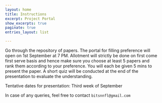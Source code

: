 ```yaml
---
layout: home
title: Instructions
excerpt: Project Portal
show_excerpts: true
paginate: true
entries_layout: list

---
```

Go through the repository of papers. The portal for filling preference will open on 1st  September at 7 PM.  Allotment will strictly be done on first come first serve basis and hence make sure you choose at least 5 papers and rank them according to your preference. You will each be given 5 mins to present the paper. A short quiz will be conducted at the end of the presentation to evaluate the understanding.

Tentative dates for presentation: Third week of September

In case of any queries, feel free to contact `bitsnnfl@gmail.com`